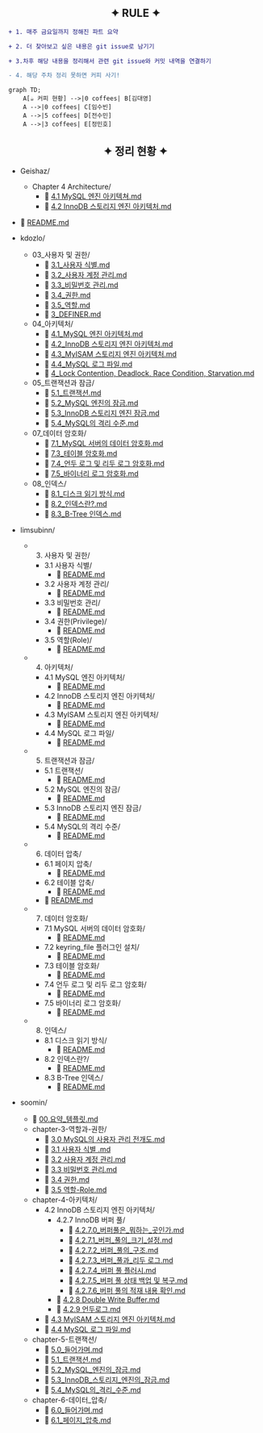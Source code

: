 
<h2 align="center">✦ RULE ✦</h2>

```diff
+ 1. 매주 금요일까지 정해진 파트 요약

+ 2. 더 찾아보고 싶은 내용은 git issue로 남기기

+ 3.차후 해당 내용을 정리해서 관련 git issue와 커밋 내역을 연결하기

- 4. 해당 주차 정리 못하면 커피 사기!
```

```mermaid
graph TD;
    A[☕ 커피 현황] -->|0 coffees| B[김대영]
    A -->|0 coffees| C[임수빈]
    A -->|5 coffees| D[전수민]
    A -->|3 coffees| E[정민호]
```

<h2 align='center'>✦ 정리 현황 ✦</h2>



<!--TREE START-->

- Geishaz/
  - Chapter 4 Architecture/
    - 📄 [4.1 MySQL 엔진 아키텍쳐.md](Geishaz/Chapter%204%20Architecture/4.1%20MySQL%20엔진%20아키텍쳐.md)
    - 📄 [4.2 InnoDB 스토리지 엔진 아키텍처.md](Geishaz/Chapter%204%20Architecture/4.2%20InnoDB%20스토리지%20엔진%20아키텍처.md)

- 📄 [README.md](README.md)

- kdozlo/
  - 03_사용자 및 권한/
    - 📄 [3.1_사용자 식별.md](kdozlo/03_사용자%20및%20권한/3.1_사용자%20식별.md)
    - 📄 [3.2_사용자 계정 관리.md](kdozlo/03_사용자%20및%20권한/3.2_사용자%20계정%20관리.md)
    - 📄 [3.3_비밀번호 관리.md](kdozlo/03_사용자%20및%20권한/3.3_비밀번호%20관리.md)
    - 📄 [3.4_권한.md](kdozlo/03_사용자%20및%20권한/3.4_권한.md)
    - 📄 [3.5_역할.md](kdozlo/03_사용자%20및%20권한/3.5_역할.md)
    - 📄 [3_DEFINER.md](kdozlo/03_사용자%20및%20권한/3_DEFINER.md)
  - 04_아키텍처/
    - 📄 [4.1_MySQL 엔진 아키텍처.md](kdozlo/04_아키텍처/4.1_MySQL%20엔진%20아키텍처.md)
    - 📄 [4.2_InnoDB 스토리지 엔진 아키텍처.md](kdozlo/04_아키텍처/4.2_InnoDB%20스토리지%20엔진%20아키텍처.md)
    - 📄 [4.3_MyISAM 스토리지 엔진 아키텍처.md](kdozlo/04_아키텍처/4.3_MyISAM%20스토리지%20엔진%20아키텍처.md)
    - 📄 [4.4_MySQL 로그 파일.md](kdozlo/04_아키텍처/4.4_MySQL%20로그%20파일.md)
    - 📄 [4_Lock Contention, Deadlock, Race Condition, Starvation.md](kdozlo/04_아키텍처/4_Lock%20Contention,%20Deadlock,%20Race%20Condition,%20Starvation.md)
  - 05_트랜잭션과 잠금/
    - 📄 [5.1_트랜잭션.md](kdozlo/05_트랜잭션과%20잠금/5.1_트랜잭션.md)
    - 📄 [5.2_MySQL 엔진의 잠금.md](kdozlo/05_트랜잭션과%20잠금/5.2_MySQL%20엔진의%20잠금.md)
    - 📄 [5.3_InnoDB 스토리지 엔진 잠금.md](kdozlo/05_트랜잭션과%20잠금/5.3_InnoDB%20스토리지%20엔진%20잠금.md)
    - 📄 [5.4_MySQL의 격리 수준.md](kdozlo/05_트랜잭션과%20잠금/5.4_MySQL의%20격리%20수준.md)
  - 07_데이터 암호화/
    - 📄 [7.1_MySQL 서버의 데이터 암호화.md](kdozlo/07_데이터%20암호화/7.1_MySQL%20서버의%20데이터%20암호화.md)
    - 📄 [7.3_테이블 암호화.md](kdozlo/07_데이터%20암호화/7.3_테이블%20암호화.md)
    - 📄 [7.4_언두 로그 및 리두 로그 암호화.md](kdozlo/07_데이터%20암호화/7.4_언두%20로그%20및%20리두%20로그%20암호화.md)
    - 📄 [7.5_바이너리 로그 암호화.md](kdozlo/07_데이터%20암호화/7.5_바이너리%20로그%20암호화.md)
  - 08_인덱스/
    - 📄 [8.1_디스크 읽기 방식.md](kdozlo/08_인덱스/8.1_디스크%20읽기%20방식.md)
    - 📄 [8.2_인덱스란?.md](kdozlo/08_인덱스/8.2_인덱스란?.md)
    - 📄 [8.3_B-Tree 인덱스.md](kdozlo/08_인덱스/8.3_B-Tree%20인덱스.md)

- limsubinn/
  - 03. 사용자 및 권한/
    - 3.1 사용자 식별/
      - 📄 [README.md](limsubinn/03.%20사용자%20및%20권한/3.1%20사용자%20식별/README.md)
    - 3.2 사용자 계정 관리/
      - 📄 [README.md](limsubinn/03.%20사용자%20및%20권한/3.2%20사용자%20계정%20관리/README.md)
    - 3.3 비밀번호 관리/
      - 📄 [README.md](limsubinn/03.%20사용자%20및%20권한/3.3%20비밀번호%20관리/README.md)
    - 3.4 권한(Privilege)/
      - 📄 [README.md](limsubinn/03.%20사용자%20및%20권한/3.4%20권한(Privilege)/README.md)
    - 3.5 역할(Role)/
      - 📄 [README.md](limsubinn/03.%20사용자%20및%20권한/3.5%20역할(Role)/README.md)
  - 04. 아키텍처/
    - 4.1 MySQL 엔진 아키텍처/
      - 📄 [README.md](limsubinn/04.%20아키텍처/4.1%20MySQL%20엔진%20아키텍처/README.md)
    - 4.2 InnoDB 스토리지 엔진 아키텍처/
      - 📄 [README.md](limsubinn/04.%20아키텍처/4.2%20InnoDB%20스토리지%20엔진%20아키텍처/README.md)
    - 4.3 MyISAM 스토리지 엔진 아키텍처/
      - 📄 [README.md](limsubinn/04.%20아키텍처/4.3%20MyISAM%20스토리지%20엔진%20아키텍처/README.md)
    - 4.4 MySQL 로그 파일/
      - 📄 [README.md](limsubinn/04.%20아키텍처/4.4%20MySQL%20로그%20파일/README.md)
  - 05. 트랜잭션과 잠금/
    - 5.1 트랜잭션/
      - 📄 [README.md](limsubinn/05.%20트랜잭션과%20잠금/5.1%20트랜잭션/README.md)
    - 5.2 MySQL 엔진의 잠금/
      - 📄 [README.md](limsubinn/05.%20트랜잭션과%20잠금/5.2%20MySQL%20엔진의%20잠금/README.md)
    - 5.3 InnoDB 스토리지 엔진 잠금/
      - 📄 [README.md](limsubinn/05.%20트랜잭션과%20잠금/5.3%20InnoDB%20스토리지%20엔진%20잠금/README.md)
    - 5.4 MySQL의 격리 수준/
      - 📄 [README.md](limsubinn/05.%20트랜잭션과%20잠금/5.4%20MySQL의%20격리%20수준/README.md)
  - 06. 데이터 압축/
    - 6.1 페이지 압축/
      - 📄 [README.md](limsubinn/06.%20데이터%20압축/6.1%20페이지%20압축/README.md)
    - 6.2 테이블 압축/
      - 📄 [README.md](limsubinn/06.%20데이터%20압축/6.2%20테이블%20압축/README.md)
    - 📄 [README.md](limsubinn/06.%20데이터%20압축/README.md)
  - 07. 데이터 암호화/
    - 7.1 MySQL 서버의 데이터 암호화/
      - 📄 [README.md](limsubinn/07.%20데이터%20암호화/7.1%20MySQL%20서버의%20데이터%20암호화/README.md)
    - 7.2 keyring_file 플러그인 설치/
      - 📄 [README.md](limsubinn/07.%20데이터%20암호화/7.2%20keyring_file%20플러그인%20설치/README.md)
    - 7.3 테이블 암호화/
      - 📄 [README.md](limsubinn/07.%20데이터%20암호화/7.3%20테이블%20암호화/README.md)
    - 7.4 언두 로그 및 리두 로그 암호화/
      - 📄 [README.md](limsubinn/07.%20데이터%20암호화/7.4%20언두%20로그%20및%20리두%20로그%20암호화/README.md)
    - 7.5 바이너리 로그 암호화/
      - 📄 [README.md](limsubinn/07.%20데이터%20암호화/7.5%20바이너리%20로그%20암호화/README.md)
  - 08. 인덱스/
    - 8.1 디스크 읽기 방식/
      - 📄 [README.md](limsubinn/08.%20인덱스/8.1%20디스크%20읽기%20방식/README.md)
    - 8.2 인덱스란?/
      - 📄 [README.md](limsubinn/08.%20인덱스/8.2%20인덱스란?/README.md)
    - 8.3 B-Tree 인덱스/
      - 📄 [README.md](limsubinn/08.%20인덱스/8.3%20B-Tree%20인덱스/README.md)

- soomin/
  - 📄 [00.요약_템플릿.md](soomin/00.요약_템플릿.md)
  - chapter-3-역할과-권한/
    - 📄 [3.0 MySQL의 사용자 관리 전개도.md](soomin/chapter-3-역할과-권한/3.0%20MySQL의%20사용자%20관리%20전개도.md)
    - 📄 [3.1 사용자 식별 .md](soomin/chapter-3-역할과-권한/3.1%20사용자%20식별%20.md)
    - 📄 [3.2 사용자 계정 관리.md](soomin/chapter-3-역할과-권한/3.2%20사용자%20계정%20관리.md)
    - 📄 [3.3 비밀번호 관리.md](soomin/chapter-3-역할과-권한/3.3%20비밀번호%20관리.md)
    - 📄 [3.4 권한.md](soomin/chapter-3-역할과-권한/3.4%20권한.md)
    - 📄 [3.5 역할-Role.md](soomin/chapter-3-역할과-권한/3.5%20역할-Role.md)
  - chapter-4-아키텍처/
    - 4.2 InnoDB 스토리지 엔진 아키텍처/
      - 4.2.7 InnoDB 버퍼 풀/
        - 📄 [4.2.7.0_버퍼풀은_뭐하는_곳인가.md](soomin/chapter-4-아키텍처/4.2%20InnoDB%20스토리지%20엔진%20아키텍처/4.2.7%20InnoDB%20버퍼%20풀/4.2.7.0_버퍼풀은_뭐하는_곳인가.md)
        - 📄 [4.2.7.1_버퍼_풀의_크기_설정.md](soomin/chapter-4-아키텍처/4.2%20InnoDB%20스토리지%20엔진%20아키텍처/4.2.7%20InnoDB%20버퍼%20풀/4.2.7.1_버퍼_풀의_크기_설정.md)
        - 📄 [4.2.7.2_버퍼_풀의_구조.md](soomin/chapter-4-아키텍처/4.2%20InnoDB%20스토리지%20엔진%20아키텍처/4.2.7%20InnoDB%20버퍼%20풀/4.2.7.2_버퍼_풀의_구조.md)
        - 📄 [4.2.7.3_버퍼_풀과_리두 로그.md](soomin/chapter-4-아키텍처/4.2%20InnoDB%20스토리지%20엔진%20아키텍처/4.2.7%20InnoDB%20버퍼%20풀/4.2.7.3_버퍼_풀과_리두%20로그.md)
        - 📄 [4.2.7.4_버퍼 풀 플러시.md](soomin/chapter-4-아키텍처/4.2%20InnoDB%20스토리지%20엔진%20아키텍처/4.2.7%20InnoDB%20버퍼%20풀/4.2.7.4_버퍼%20풀%20플러시.md)
        - 📄 [4.2.7.5_버퍼 풀 상태 백업 및 복구.md](soomin/chapter-4-아키텍처/4.2%20InnoDB%20스토리지%20엔진%20아키텍처/4.2.7%20InnoDB%20버퍼%20풀/4.2.7.5_버퍼%20풀%20상태%20백업%20및%20복구.md)
        - 📄 [4.2.7.6_버퍼 풀의 적재 내용 확인.md](soomin/chapter-4-아키텍처/4.2%20InnoDB%20스토리지%20엔진%20아키텍처/4.2.7%20InnoDB%20버퍼%20풀/4.2.7.6_버퍼%20풀의%20적재%20내용%20확인.md)
      - 📄 [4.2.8 Double Write Buffer.md](soomin/chapter-4-아키텍처/4.2%20InnoDB%20스토리지%20엔진%20아키텍처/4.2.8%20Double%20Write%20Buffer.md)
      - 📄 [4.2.9 언두로그.md](soomin/chapter-4-아키텍처/4.2%20InnoDB%20스토리지%20엔진%20아키텍처/4.2.9%20언두로그.md)
    - 📄 [4.3 MyISAM 스토리지 엔진 아키텍처.md](soomin/chapter-4-아키텍처/4.3%20MyISAM%20스토리지%20엔진%20아키텍처.md)
    - 📄 [4.4 MySQL 로그 파일.md](soomin/chapter-4-아키텍처/4.4%20MySQL%20로그%20파일.md)
  - chapter-5-트랜잭션/
    - 📄 [5.0_들어가며.md](soomin/chapter-5-트랜잭션/5.0_들어가며.md)
    - 📄 [5.1_트랜잭션.md](soomin/chapter-5-트랜잭션/5.1_트랜잭션.md)
    - 📄 [5.2_MySQL_엔진의_잠금.md](soomin/chapter-5-트랜잭션/5.2_MySQL_엔진의_잠금.md)
    - 📄 [5.3_InnoDB_스토리지_엔진의_잠금.md](soomin/chapter-5-트랜잭션/5.3_InnoDB_스토리지_엔진의_잠금.md)
    - 📄 [5.4_MySQL의_격리_수준.md](soomin/chapter-5-트랜잭션/5.4_MySQL의_격리_수준.md)
  - chapter-6-데이터_압축/
    - 📄 [6.0_들어가며.md](soomin/chapter-6-데이터_압축/6.0_들어가며.md)
    - 📄 [6.1_페이지_압축.md](soomin/chapter-6-데이터_압축/6.1_페이지_압축.md)

<!--TREE END-->



